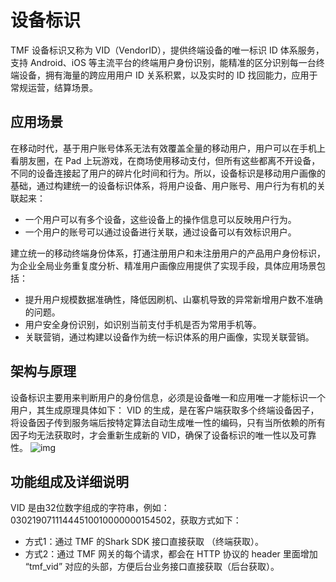 # 设备标识

TMF 设备标识又称为 VID（VendorID），提供终端设备的唯一标识 ID 体系服务，支持 Android、iOS 等主流平台的终端用户身份识别，能精准的区分识别每一台终端设备，拥有海量的跨应用用户 ID 关系积累，以及实时的 ID 找回能力，应用于常规运营，结算场景。

## 应用场景

在移动时代，基于用户账号体系无法有效覆盖全量的移动用户，用户可以在手机上看朋友圈，在 Pad 上玩游戏，在商场使用移动支付，但所有这些都离不开设备，不同的设备连接起了用户的碎片化时间和行为。所以，设备标识是移动用户画像的基础，通过构建统一的设备标识体系，将用户设备、用户账号、用户行为有机的关联起来：

- 一个用户可以有多个设备，这些设备上的操作信息可以反映用户行为。
- 一个用户的账号可以通过设备进行关联，通过设备可以有效标识用户。

建立统一的移动终端身份体系，打通注册用户和未注册用户的产品用户身份标识，为企业全局业务重复度分析、精准用户画像应用提供了实现手段，具体应用场景包括：

- 提升用户规模数据准确性，降低因刷机、山寨机导致的异常新增用户数不准确的问题。
- 用户安全身份识别，如识别当前支付手机是否为常用手机等。
- 关联营销，通过构建以设备作为统一标识体系的用户画像，实现关联营销。

## 架构与原理

设备标识主要用来判断用户的身份信息，必须是设备唯一和应用唯一才能标识一个用户，其生成原理具体如下：
VID 的生成，是在客户端获取多个终端设备因子，将设备因子传到服务端后按特定算法自动生成唯一性的编码，只有当所依赖的所有因子均无法获取时，才会重新生成新的 VID，确保了设备标识的唯一性以及可靠性。
![img](../../../img/设备标识原理.png)

## 功能组成及详细说明

VID 是由32位数字组成的字符串，例如：03021907111444510010000000154502，获取方式如下：

- 方式1：通过 TMF 的Shark SDK 接口直接获取 （终端获取）。
- 方式2：通过 TMF 网关的每个请求，都会在 HTTP 协议的 header 里面增加 “tmf_vid” 对应的头部，方便后台业务接口直接获取（后台获取）。